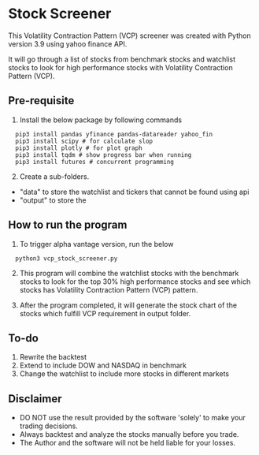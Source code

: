 # Stock Screener

This Volatility Contraction Pattern (VCP) screener was created with Python version 3.9 using yahoo finance API.

It will go through a list of stocks from benchmark stocks and watchlist stocks to look for high performance stocks with Volatility Contraction Pattern (VCP).

## Pre-requisite

1. Install the below package by following commands

```
  pip3 install pandas yfinance pandas-datareader yahoo_fin
  pip3 install scipy # for calculate slop
  pip3 install plotly # for plot graph
  pip3 install tqdm # show progress bar when running
  pip3 install futures # concurrent programming

```

2. Create a sub-folders.  
 - "data" to store the watchlist and tickers that cannot be found using api
 - "output" to store the 

## How to run the program

1. To trigger alpha vantage version, run the below

```
  python3 vcp_stock_screener.py 

```

2. This program will combine the watchlist stocks with the benchmark stocks to look for the top 30% high performance stocks and see which stocks has Volatility Contraction Pattern (VCP) pattern. 

3. After the program completed, it will generate the stock chart of the stocks which fulfill VCP requirement in output folder. 

## To-do
1. Rewrite the backtest
2. Extend to include DOW and NASDAQ in benchmark
3. Change the watchlist to include more stocks in different markets

## Disclaimer
- DO NOT use the result provided by the software 'solely' to make your trading decisions.
- Always backtest and analyze the stocks manually before you trade.
- The Author and the software will not be held liable for your losses.